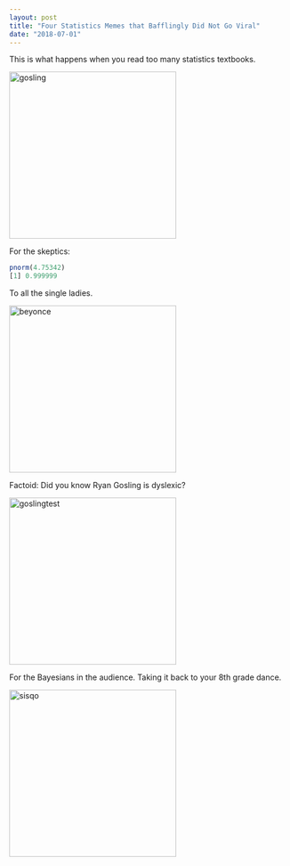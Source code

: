 ```yaml
---
layout: post
title: "Four Statistics Memes that Bafflingly Did Not Go Viral"
date: "2018-07-01"
---
```


This is what happens when you read too many statistics textbooks. 


<img src="memes/gosling.JPG" alt="gosling" width="300px" height="300px"/>

For the skeptics: 
``` r
pnorm(4.75342)
[1] 0.999999 
```


To all the single ladies.

<img src="memes/destiny.JPG" alt="beyonce" width="300px" height="300px"/>

Factoid: Did you know Ryan Gosling is dyslexic? 

<img src="memes/ftest.JPG" alt="goslingtest" width="300px" height="300px"/>

For the Bayesians in the audience. Taking it back to your 8th grade dance. 

<img src="memes/thong.JPG" alt="sisqo" width="300px" height="300px"/>





